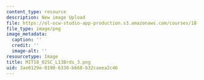 ```yaml
---
content_type: resource
description: New image Upload
file: https://ol-ocw-studio-app-production.s3.amazonaws.com/courses/18-02sc-multivariable-calculus-fall-2010/3ae0129e01906330b668b32caeea2c46_MIT18_02SC_L13Brds_3.png
file_type: image/png
image_metadata:
  caption: ''
  credit: ''
  image-alt: ''
resourcetype: Image
title: MIT18_02SC_L13Brds_3.png
uid: 3ae0129e-0190-6330-b668-b32caeea2c46
---
```

